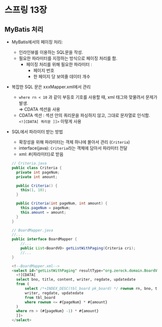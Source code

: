 # 스프링 13장

## MyBatis 처리
- MyBatis에서의 페이징 처리: 
  - 인라인뷰를 이용하는 SQL문을 작성. 
  - 필요한 파라미터를 지정하는 방식으로 페이징 처리를 함.
    - 페이징 처리를 위해 필요한 파라미터 :
      - 페이지 번호
      - 한 페이지 당 보여줄 데이터 개수

- 복잡한 SQL 문은 xxxMapper.xml에서 관리
  - `where rn < 10` 과 같이 부등호 기호를 사용할 때, xml 태그와 맞물려서 문제가 발생.
    <br>⇒ CDATA 섹션을 사용
  - CDATA 섹션 : 섹션 안의 쿼리문을 파싱하지 않고, 그대로 문자열로 인식함.
    <br> `<![CDATA[ 쿼리문 ]]>` 이렇게 사용
    
- SQL에서 파라미터 받는 방법
  - 확장성을 위해 파라미터는 객체 하나에 몰아서 관리 (`Criteria`)
  - interface(java): `Criteria`라는 객체에 담아서 파라미터 전달
  - xml: #{파라미터}로 받음
  ```java
  // Criteria.java
  public class Criteria {
    private int pageNum;
    private int amount;

    public Criteria() {
      this(1, 10);
    }

    public Criteria(int pageNum, int amount) {
      this.pageNum = pageNum;
      this.amount = amount;
    }
  }
  ```
  ```java
  // BoardMapper.java
  //...
  public interface BoardMapper {
	  //...
	  public List<BoardVO> getListWithPaging(Criteria cri);
      //...
  }
  ```
  ```sql
  <!--BoardMapper.xml-->
  <select id="getListWithPaging" resultType="org.zerock.domain.BoardVO">
	<![CDATA[ 
	select bno, title, content, writer, regdate, updatedate 
	from ( 
		select /*+INDEX_DESC(tbl_board pk_board) */ rownum rn, bno, title, content, 
		writer, regdate, updatedate 
		from tbl_board 
		where rownum <= #{pageNum} * #{amount} 
	) 
	where rn > (#{pageNum} -1) * #{amount} 
	]]> 
  </select>
  ```
